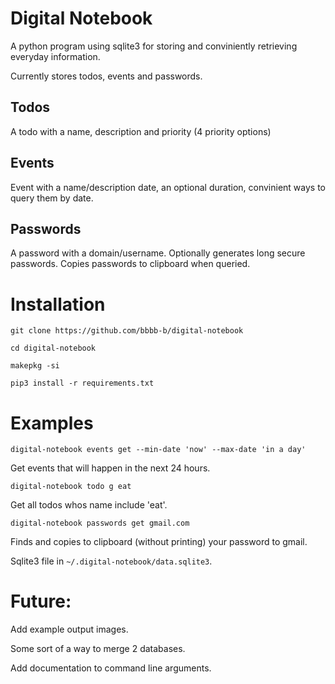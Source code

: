 # Digital Notebook
A python program using sqlite3 for storing and conviniently retrieving everyday information.

Currently stores todos, events and passwords.

## Todos
A todo with a name, description and priority (4 priority options)

## Events
Event with a name/description date, an optional duration, convinient ways to query them by date.

## Passwords

A password with a domain/username. Optionally generates long secure passwords. Copies passwords to clipboard when queried.


# Installation
`git clone https://github.com/bbbb-b/digital-notebook`

`cd digital-notebook`

`makepkg -si`

`pip3 install -r requirements.txt`

# Examples

`digital-notebook events get --min-date 'now' --max-date 'in a day'`

Get events that will happen in the next 24 hours.

`digital-notebook todo g eat`

Get all todos whos name include 'eat'.

`digital-notebook passwords get gmail.com`

Finds and copies to clipboard (without printing) your password to gmail.

Sqlite3 file in `~/.digital-notebook/data.sqlite3`.

# Future:
Add example output images.

Some sort of a way to merge 2 databases.

Add documentation to command line arguments.
